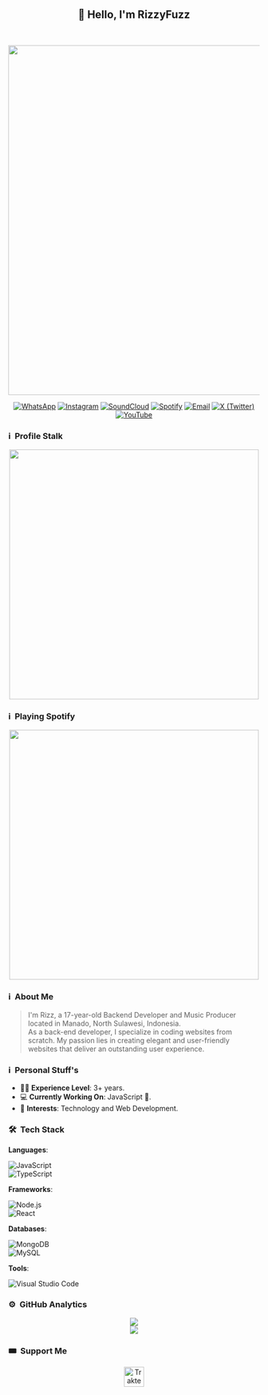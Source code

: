 <div align="center">
  <h2>👋 Hello, I'm RizzyFuzz</h2><br>

  <p>
    <a href="https://rizzy.eu.org">
      <img src="https://github.com/rizzlogy/rizzlogy/assets/141845356/8588e189-2e11-4698-b8ee-ef4f0d509d71" width="700"/>
    </a>
  </p>
  

  [![WhatsApp](https://img.shields.io/badge/WhatsApp-25D366?style=for-the-badge&logo=whatsapp&logoColor=white)](https://api.whatsapp.com/send/?phone=6289505648501)
  [![Instagram](https://img.shields.io/badge/Instagram-%23E4405F.svg?style=for-the-badge&logo=instagram&logoColor=white)](https://instagram.com/rizzlogy_)
  [![SoundCloud](https://img.shields.io/badge/SoundCloud-FF5500?style=for-the-badge&logo=soundcloud&logoColor=white)](https://soundcloud.com/rizzlogy)
  [![Spotify](https://img.shields.io/badge/Spotify-1ED760?style=for-the-badge&logo=spotify&logoColor=white)](https://open.spotify.com/artist/6AU7c8apKsdxxLBITqXu8H)
  [![Email](https://img.shields.io/badge/Email-D14836?style=for-the-badge&logo=gmail&logoColor=white)](mailto:support@rizzy.eu.org)
  [![X (Twitter)](https://img.shields.io/badge/X-%23000000.svg?style=for-the-badge&logo=X&logoColor=white)](https://twitter.com/rizzlogy_)
  [![YouTube](https://img.shields.io/badge/YouTube-%23FF0000.svg?style=for-the-badge&logo=YouTube&logoColor=white)](https://youtube.com/@rizzlogy)
</div>


### ℹ️ &nbsp;Profile Stalk
<p align="center">
  <a href="https://rizzy.eu.org">
    <img src="https://count.getloli.com/@rizzbrew?name=rizzbrew&theme=sketch-1" width="500"/>
  </a>
</p>


### ℹ️ &nbsp;Playing Spotify
<p align="center">
  <a href="https://spotify-github-profile.kittinanx.com/api/view?uid=31x33vxn7tp6y5vjjefzlksrwl4m&redirect=true">
    <img src="https://spotify-github-profile.kittinanx.com/api/view?uid=31x33vxn7tp6y5vjjefzlksrwl4m&cover_image=true&theme=compact&show_offline=true&background_color=121212&interchange=false" width="500"/>
  </a>
</p>


### ℹ️ &nbsp;About Me
> I'm Rizz, a 17-year-old Backend Developer and Music Producer located in Manado, North Sulawesi, Indonesia.  
> As a back-end developer, I specialize in coding websites from scratch. My passion lies in creating elegant and user-friendly websites that deliver an outstanding user experience.


### ℹ️ &nbsp;Personal Stuff's

- 👨‍🎓 **Experience Level**: 3+ years.
- 💻 **Currently Working On**: JavaScript 🚀.
- 🧩 **Interests**: Technology and Web Development.


### 🛠 &nbsp;Tech Stack

**Languages**:

![JavaScript](https://img.shields.io/badge/JavaScript-323330?style=for-the-badge&logo=javascript&logoColor=F7DF1E)  
![TypeScript](https://img.shields.io/badge/TypeScript-007ACC?style=for-the-badge&logo=typescript&logoColor=white)

**Frameworks**:  

![Node.js](https://img.shields.io/badge/Node.js-43853D?style=for-the-badge&logo=node.js&logoColor=white)  
![React](https://img.shields.io/badge/React-20232A?style=for-the-badge&logo=react&logoColor=61DAFB)

**Databases**:  

![MongoDB](https://img.shields.io/badge/MongoDB-4EA94B?style=for-the-badge&logo=mongodb&logoColor=white)  
![MySQL](https://img.shields.io/badge/MySQL-00000F?style=for-the-badge&logo=mysql&logoColor=white)

**Tools**:  

![Visual Studio Code](https://img.shields.io/badge/Visual%20Studio%20Code-0078d7.svg?style=for-the-badge&logo=visual-studio-code&logoColor=white)


### ⚙️ &nbsp;GitHub Analytics
<p align="center">
  <a href="">
    <img src="https://github-readme-stats-sigma-five.vercel.app/api?username=rizzbrew&show_icons=true&title_color=ffffff&icon_color=bb2acf&text_color=daf7dc&bg_color=151515&hide_border=true&line_height=27&include_all_commits=true&count_private=true">
  </a>
  <br>
  <a href="">
    <img src="https://github-readme-stats-sigma-five.vercel.app/api/top-langs/?username=rizzbrew&theme=dark&hide_border=true&layout=compact">
  </a>
</p>


### 🎟️ &nbsp;Support Me
<p align="center">
  <a href="https://paypal.me/RizzyFuzz" target="_blank">
    <img src="https://cdn.trakteer.id/images/embed/trbtn-blue-6.png" height="40" style="border:0px;height:40px;" alt="Trakteer Saya">
  </a>
</p>
